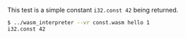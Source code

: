 This test is a simple constant `i32.const 42` being returned.

```sh
$ ../wasm_interpreter --vr const.wasm hello 1
i32.const 42

```
